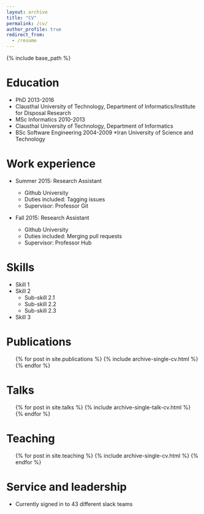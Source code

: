 ```yaml
---
layout: archive
title: "CV"
permalink: /cv/
author_profile: true
redirect_from:
  - /resume
---
```


{% include base_path %}

Education
======
* PhD 2013-2016
 * Clausthal University of Technology, Department of Informatics/Institute for Disposal Research
* MSc Informatics 2010-2013
 * Clausthal University of Technology, Department of Informatics
* BSc Software Engineering 2004-2009
  *Iran University of Science and Technology

Work experience
======
* Summer 2015: Research Assistant
  * Github University
  * Duties included: Tagging issues
  * Supervisor: Professor Git

* Fall 2015: Research Assistant
  * Github University
  * Duties included: Merging pull requests
  * Supervisor: Professor Hub
  
Skills
======
* Skill 1
* Skill 2
  * Sub-skill 2.1
  * Sub-skill 2.2
  * Sub-skill 2.3
* Skill 3

Publications
======
  <ul>{% for post in site.publications %}
    {% include archive-single-cv.html %}
  {% endfor %}</ul>
  
Talks
======
  <ul>{% for post in site.talks %}
    {% include archive-single-talk-cv.html %}
  {% endfor %}</ul>
  
Teaching
======
  <ul>{% for post in site.teaching %}
    {% include archive-single-cv.html %}
  {% endfor %}</ul>
  
Service and leadership
======
* Currently signed in to 43 different slack teams
